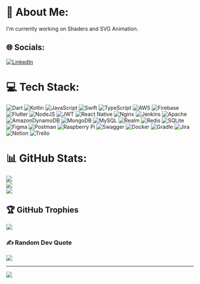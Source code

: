 # 💫 About Me:
I'm currently working on Shaders and SVG Animation.


## 🌐 Socials:
[![LinkedIn](https://img.shields.io/badge/LinkedIn-%230077B5.svg?logo=linkedin&logoColor=white)](https://linkedin.com/in/hideokuwaki) 

# 💻 Tech Stack:
![Dart](https://img.shields.io/badge/dart-%230175C2.svg?style=flat&logo=dart&logoColor=white) ![Kotlin](https://img.shields.io/badge/kotlin-%230095D5.svg?style=flat&logo=kotlin&logoColor=white) ![JavaScript](https://img.shields.io/badge/javascript-%23323330.svg?style=flat&logo=javascript&logoColor=%23F7DF1E) ![Swift](https://img.shields.io/badge/swift-F54A2A?style=flat&logo=swift&logoColor=white) ![TypeScript](https://img.shields.io/badge/typescript-%23007ACC.svg?style=flat&logo=typescript&logoColor=white) ![AWS](https://img.shields.io/badge/AWS-%23FF9900.svg?style=flat&logo=amazon-aws&logoColor=white) ![Firebase](https://img.shields.io/badge/firebase-%23039BE5.svg?style=flat&logo=firebase) ![Flutter](https://img.shields.io/badge/Flutter-%2302569B.svg?style=flat&logo=Flutter&logoColor=white) ![NodeJS](https://img.shields.io/badge/node.js-6DA55F?style=flat&logo=node.js&logoColor=white) ![JWT](https://img.shields.io/badge/JWT-black?style=flat&logo=JSON%20web%20tokens) ![React Native](https://img.shields.io/badge/react_native-%2320232a.svg?style=flat&logo=react&logoColor=%2361DAFB) ![Nginx](https://img.shields.io/badge/nginx-%23009639.svg?style=flat&logo=nginx&logoColor=white) ![Jenkins](https://img.shields.io/badge/jenkins-%232C5263.svg?style=flat&logo=jenkins&logoColor=white) ![Apache](https://img.shields.io/badge/apache-%23D42029.svg?style=flat&logo=apache&logoColor=white) ![AmazonDynamoDB](https://img.shields.io/badge/Amazon%20DynamoDB-4053D6?style=flat&logo=Amazon%20DynamoDB&logoColor=white) ![MongoDB](https://img.shields.io/badge/MongoDB-%234ea94b.svg?style=flat&logo=mongodb&logoColor=white) ![MySQL](https://img.shields.io/badge/mysql-%2300f.svg?style=flat&logo=mysql&logoColor=white) ![Realm](https://img.shields.io/badge/Realm-39477F?style=flat&logo=realm&logoColor=white) ![Redis](https://img.shields.io/badge/redis-%23DD0031.svg?style=flat&logo=redis&logoColor=white) ![SQLite](https://img.shields.io/badge/sqlite-%2307405e.svg?style=flat&logo=sqlite&logoColor=white) 	![Figma](https://img.shields.io/badge/figma-%23F24E1E.svg?style=flat&logo=figma&logoColor=white) ![Postman](https://img.shields.io/badge/Postman-FF6C37?style=flat&logo=postman&logoColor=white) ![Raspberry Pi](https://img.shields.io/badge/-RaspberryPi-C51A4A?style=flat&logo=Raspberry-Pi) ![Swagger](https://img.shields.io/badge/-Swagger-%23Clojure?style=flat&logo=swagger&logoColor=white) ![Docker](https://img.shields.io/badge/docker-%230db7ed.svg?style=flat&logo=docker&logoColor=white) ![Gradle](https://img.shields.io/badge/Gradle-02303A.svg?style=flat&logo=Gradle&logoColor=white) ![Jira](https://img.shields.io/badge/jira-%230A0FFF.svg?style=flat&logo=jira&logoColor=white) ![Notion](https://img.shields.io/badge/Notion-%23000000.svg?style=flat&logo=notion&logoColor=white) ![Trello](https://img.shields.io/badge/Trello-%23026AA7.svg?style=flat&logo=Trello&logoColor=white)
# 📊 GitHub Stats:
![](https://github-readme-stats.vercel.app/api?username=hideokuwaki&theme=dark&hide_border=true&include_all_commits=true&count_private=false)<br/>
![](https://github-readme-streak-stats.herokuapp.com/?user=hideokuwaki&theme=dark&hide_border=true)<br/>
![](https://github-readme-stats.vercel.app/api/top-langs/?username=hideokuwaki&theme=dark&hide_border=true&include_all_commits=true&count_private=false&layout=compact)

## 🏆 GitHub Trophies
![](https://github-profile-trophy.vercel.app/?username=hideokuwaki&theme=tokyonight&no-frame=false&no-bg=false&margin-w=4)

### ✍️ Random Dev Quote
![](https://quotes-github-readme.vercel.app/api?type=horizontal&theme=radical)

---
[![](https://visitcount.itsvg.in/api?id=hideokuwaki&icon=0&color=3)](https://visitcount.itsvg.in)

<!-- Proudly created with GPRM ( https://gprm.itsvg.in ) -->
